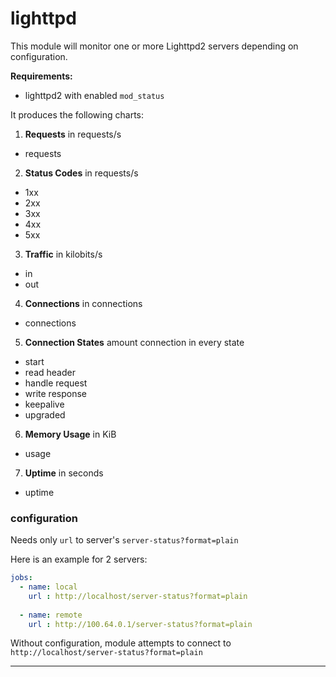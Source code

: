 # lighttpd

This module will monitor one or more Lighttpd2 servers depending on configuration.

**Requirements:**
 * lighttpd2 with enabled `mod_status`

It produces the following charts:

1. **Requests** in requests/s
 * requests

2. **Status Codes** in requests/s
 * 1xx
 * 2xx
 * 3xx
 * 4xx
 * 5xx

3. **Traffic** in kilobits/s
 * in
 * out

4. **Connections** in connections
 * connections
 
5. **Connection States** amount connection in every state
 * start
 * read header
 * handle request
 * write response
 * keepalive
 * upgraded
 
6. **Memory Usage** in KiB
 * usage

7. **Uptime** in seconds
 * uptime


### configuration

Needs only `url` to server's `server-status?format=plain`

Here is an example for 2 servers:

```yaml
jobs:
  - name: local
    url : http://localhost/server-status?format=plain
      
  - name: remote
    url : http://100.64.0.1/server-status?format=plain
```

Without configuration, module attempts to connect to `http://localhost/server-status?format=plain`

---
